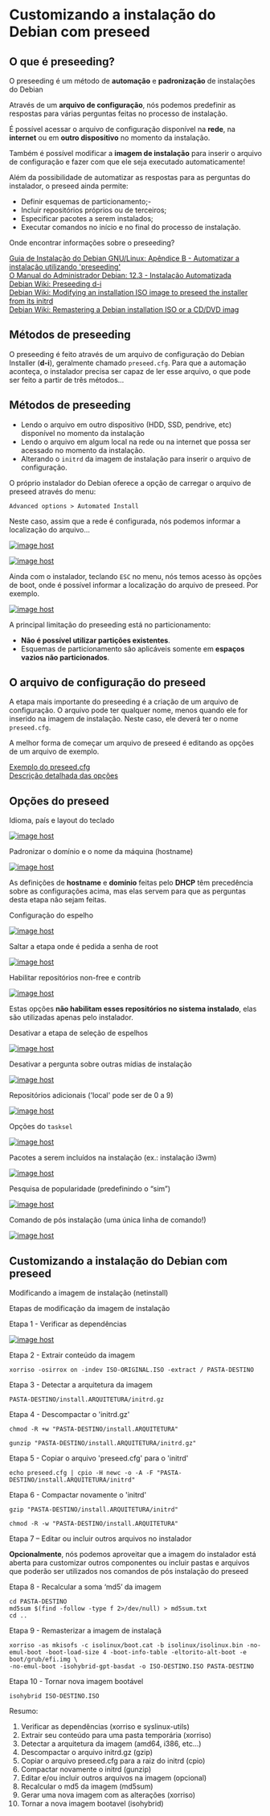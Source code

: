 # Customizando a instalação do Debian com preseed

## O que é preseeding?

O preseeding é um método de **automação** e **padronização** de instalações do Debian

Através de um **arquivo de configuração**, nós podemos predefinir as respostas para várias perguntas feitas no processo de instalação.

É possível acessar o arquivo de configuração disponível na **rede**, na **internet** ou em **outro dispositivo** no momento da instalação.

Também é possível modificar a **imagem de instalação** para inserir o arquivo de configuração e fazer com que ele seja executado automaticamente!

Além da possibilidade de automatizar as respostas para as perguntas do instalador, o preseed ainda permite:

- Definir esquemas de particionamento;-
- Incluir repositórios próprios ou de terceiros;
- Especificar pacotes a serem instalados;
- Executar comandos no início e no final do processo de instalação.

Onde encontrar informações sobre o preseeding?

[Guia de Instalação do Debian GNU/Linux: Apêndice B - Automatizar a instalação utilizando 'preseeding'](https://www.debian.org/releases/stable/amd64/apb.pt.html)<br>
[O Manual do Administrador Debian: 12.3 - Instalação Automatizada](https://debian-handbook.info/browse/pt-BR/stable/sect.automated-installation.html)<br>
[Debian Wiki: Preseeding d-i](https://wiki.debian.org/DebianInstaller/Preseed)<br>
[Debian Wiki: Modifying an installation ISO image to preseed the installer from its initrd](https://wiki.debian.org/DebianInstaller/Preseed/EditIso)<br>
[Debian Wiki: Remastering a Debian installation ISO or a CD/DVD imag](https://wiki.debian.org/DebianInstaller/Modify/CD)

## Métodos de preseeding

O preseeding é feito através de um arquivo de configuração do Debian Installer (**d-i**), geralmente chamado `preseed.cfg`. Para que a automação aconteça, o instalador precisa ser capaz
de ler esse arquivo, o que pode ser feito a partir de três métodos...

## Métodos de preseeding

- Lendo o arquivo em outro dispositivo (HDD, SSD, pendrive, etc) disponível no momento da instalação
- Lendo o arquivo em algum local na rede ou na internet que possa ser acessado no momento da instalação.
- Alterando o `initrd` da imagem de instalação para inserir o arquivo de configuração.

O próprio instalador do Debian oferece a opção de carregar o arquivo de preseed através do menu:

`Advanced options > Automated Install`

Neste caso, assim que a rede é configurada, nós podemos informar a localização do arquivo...

<a href="https://imgbox.com/iu8hBsTM" target="_blank"><img src="https://images2.imgbox.com/a0/a5/iu8hBsTM_o.png" alt="image host"/></a>

<a href="https://imgbox.com/20M0tlp0" target="_blank"><img src="https://images2.imgbox.com/93/1f/20M0tlp0_o.png" alt="image host"/></a>

Ainda com o instalador, teclando `ESC` no menu, nós temos acesso às opções de boot, onde é possível informar a localização do arquivo de preseed.
Por exemplo.

<a href="https://imgbox.com/hY0MPHi3" target="_blank"><img src="https://images2.imgbox.com/36/b6/hY0MPHi3_o.png" alt="image host"/></a>

A principal limitação do preseeding está no particionamento:

- **Não é possível utilizar partições existentes**.
- Esquemas de particionamento são aplicáveis somente em **espaços vazios não particionados**.

## O arquivo de configuração do preseed

A etapa mais importante do preseeding é a criação de um arquivo de configuração. O arquivo pode ter qualquer nome, menos quando ele for inserido na imagem de instalação.
Neste caso, ele deverá ter o nome `preseed.cfg`.

A melhor forma de começar um arquivo de preseed é editando as opções de um arquivo de exemplo.

[Exemplo do preseed.cfg](https://www.debian.org/releases/buster/example-preseed.txt) <br>
[Descrição detalhada das opções](https://www.debian.org/releases/stable/amd64/apbs04.pt.html)

## Opções do preseed

Idioma, país e layout do teclado

<a href="https://imgbox.com/rTLMou9S" target="_blank"><img src="https://images2.imgbox.com/9f/4a/rTLMou9S_o.png" alt="image host"/></a>

Padronizar o domínio e o nome da máquina (hostname)

<a href="https://imgbox.com/lTTLBqhn" target="_blank"><img src="https://images2.imgbox.com/91/9f/lTTLBqhn_o.png" alt="image host"/></a>

As definições de **hostname** e **domínio** feitas pelo **DHCP** têm precedência sobre as configurações acima, mas elas servem para que as perguntas desta etapa não sejam feitas.

Configuração do espelho

<a href="https://imgbox.com/OxJl6qvy" target="_blank"><img src="https://images2.imgbox.com/cd/29/OxJl6qvy_o.png" alt="image host"/></a>

Saltar a etapa onde é pedida a senha de root

<a href="https://imgbox.com/JCJ9rJYF" target="_blank"><img src="https://images2.imgbox.com/3a/22/JCJ9rJYF_o.png" alt="image host"/></a>

Habilitar repositórios non-free e contrib

<a href="https://imgbox.com/1Vwu0HNW" target="_blank"><img src="https://images2.imgbox.com/b7/a5/1Vwu0HNW_o.png" alt="image host"/></a>

Estas opções **não habilitam esses repositórios no sistema instalado**, elas são utilizadas apenas pelo instalador.

Desativar a etapa de seleção de espelhos

<a href="https://imgbox.com/rv6jWuTN" target="_blank"><img src="https://images2.imgbox.com/92/10/rv6jWuTN_o.png" alt="image host"/></a>

Desativar a pergunta sobre outras mídias de instalação

<a href="https://imgbox.com/hbI8XuJo" target="_blank"><img src="https://images2.imgbox.com/ec/65/hbI8XuJo_o.png" alt="image host"/></a>

Repositórios adicionais ('local' pode ser de 0 a 9)

<a href="https://imgbox.com/9DWqUyMP" target="_blank"><img src="https://images2.imgbox.com/cd/ad/9DWqUyMP_o.png" alt="image host"/></a>

Opções do `tasksel`

<a href="https://imgbox.com/NBdFP7aL" target="_blank"><img src="https://images2.imgbox.com/0c/e0/NBdFP7aL_o.png" alt="image host"/></a>

Pacotes a serem incluídos na instalação (ex.: instalação i3wm)

<a href="https://imgbox.com/rLktyAuM" target="_blank"><img src="https://images2.imgbox.com/9f/40/rLktyAuM_o.png" alt="image host"/></a>

Pesquisa de popularidade (predefinindo o “sim”)

<a href="https://imgbox.com/OjtudVBx" target="_blank"><img src="https://images2.imgbox.com/99/b8/OjtudVBx_o.png" alt="image host"/></a>

Comando de pós instalação (uma única linha de comando!)

<a href="https://imgbox.com/taGJ7iwy" target="_blank"><img src="https://images2.imgbox.com/ea/b1/taGJ7iwy_o.png" alt="image host"/></a>

## Customizando a instalação do Debian com preseed

Modificando a imagem de instalação (netinstall)

Etapas de modificação da imagem de instalação

Etapa 1 - Verificar as dependências

<a href="https://imgbox.com/qo4KrSeV" target="_blank"><img src="https://images2.imgbox.com/ee/72/qo4KrSeV_o.png" alt="image host"/></a>

Etapa 2 - Extrair conteúdo da imagem

```shell
xorriso -osirrox on -indev ISO-ORIGINAL.ISO -extract / PASTA-DESTINO
```

Etapa 3 - Detectar a arquitetura da imagem

```shell
PASTA-DESTINO/install.ARQUITETURA/initrd.gz
```

Etapa 4 - Descompactar o 'initrd.gz'

```shell
chmod -R +w "PASTA-DESTINO/install.ARQUITETURA"
```

```shell
gunzip "PASTA-DESTINO/install.ARQUITETURA/initrd.gz"
```

Etapa 5 - Copiar o arquivo 'preseed.cfg' para o 'initrd'

```shell
echo preseed.cfg | cpio -H newc -o -A -F "PASTA-DESTINO/install.ARQUITETURA/initrd"
```

Etapa 6 - Compactar novamente o 'initrd'

```shell
gzip "PASTA-DESTINO/install.ARQUITETURA/initrd"
```

```shell
chmod -R -w "PASTA-DESTINO/install.ARQUITETURA"
```

Etapa 7 – Editar ou incluir outros arquivos no instalador

**Opcionalmente**, nós podemos aproveitar que a imagem do instalador está aberta para customizar outros componentes ou incluir pastas e arquivos
que poderão ser utilizados nos comandos de pós instalação do preseed

Etapa 8 - Recalcular a soma ‘md5’ da imagem

```shell
cd PASTA-DESTINO
md5sum $(find -follow -type f 2>/dev/null) > md5sum.txt
cd ..
```

Etapa 9 - Remasterizar a imagem de instalaçã

```shell
xorriso -as mkisofs -c isolinux/boot.cat -b isolinux/isolinux.bin -no-emul-boot -boot-load-size 4 -boot-info-table -eltorito-alt-boot -e boot/grub/efi.img \
-no-emul-boot -isohybrid-gpt-basdat -o ISO-DESTINO.ISO PASTA-DESTINO
```

Etapa 10 - Tornar nova imagem bootável

```shell
isohybrid ISO-DESTINO.ISO
```

Resumo:

1. Verificar as dependências (xorriso e syslinux-utils)
2. Extrair seu conteúdo para uma pasta temporária (xorriso)
3. Detectar a arquitetura da imagem (amd64, i386, etc...)
4. Descompactar o arquivo initrd.gz (gzip)
5. Copiar o arquivo preseed.cfg para a raiz do initrd (cpio)
6. Compactar novamente o initrd (gunzip)
7. Editar e/ou incluir outros arquivos na imagem (opcional)
8. Recalcular o md5 da imagem (md5sum)
9. Gerar uma nova imagem com as alterações (xorriso)
10. Tornar a nova imagem bootavel (isohybrid)
